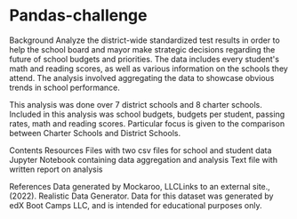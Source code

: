 # Pandas-challenge

Background
Analyze the district-wide standardized test results in order to help the school board and mayor make strategic decisions regarding the future of school budgets and priorities.
The data includes every student's math and reading scores, as well as various information on the schools they attend. The analysis involved aggregating the data to showcase obvious trends in school performance.

This analysis was done over 7 district schools and 8 charter schools. Included in this analysis was school budgets, budgets per student, passing rates, math and  reading scores. Particular focus is given to the comparison between Charter Schools and District Schools.

Contents
Resources Files with two csv files for school and student data
Jupyter Notebook containing data aggregation and analysis
Text file with written report on analysis

References
Data generated by Mockaroo, LLCLinks to an external site., (2022). Realistic Data Generator. Data for this dataset was generated by edX Boot Camps LLC, and is intended for educational purposes only.
